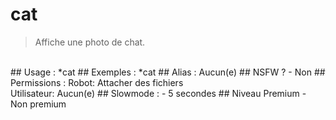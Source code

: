 # cat

> Affiche une photo de chat.

<br>
## Usage :
*cat
## Exemples :
*cat
## Alias :
Aucun(e)
## NSFW ?
- Non
## Permissions :
Robot: Attacher des fichiers
<br>
Utilisateur: Aucun(e)
## Slowmode :
- 5 secondes
## Niveau Premium
- Non premium